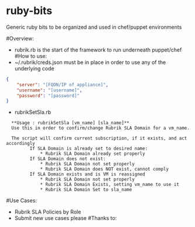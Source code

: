 ruby-bits
===============

Generic ruby bits to be organized and used in chef/puppet environments

#Overview:
* rubrik.rb is the start of the framework to run underneath puppet/chef
#How to use:
* ~/.rubrik/creds.json must be in place in order to use any of the underlying code
```json
{
    "server": "[FQDN/IP of appliance]",
    "username": "[username]",
    "password": "[password]"
}
```
* rubrikSetSla.rb 
```
  **Usage : rubrikSetSla [vm_name] [sla_name]**
  Use this in order to confirm/change Rubrik SLA Domain for a vm_name.

  The script will confirm current subscription, if it exists, and act accordingly
  		 If SLA Domain is already set to desired name:
  			 * Rubrik SLA Domain already set properly
  		 If SLA Domain does not exist:
  			 * Rubrik SLA Domain not set properly
  			 * Rubrik SLA Domain does NOT exist, cannot comply
  		 If SLA Domain exists and is VM is reassigned
  			 * Rubrik SLA Domain not set properly
  			 * Rubrik SLA Domain Exists, setting vm_name to use it
  			 * Rubrik SLA Domain Set to sla_name
```
#Use Cases:
* Rubrik SLA Policies by Role
* Submit new use cases please
#Thanks to:
